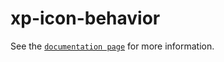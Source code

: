 # xp-icon-behavior

See the [`documentation page`](http://expandjs.com/elements/xp-icon-behavior) for more information.
